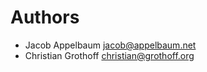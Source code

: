 Authors
=======

- Jacob Appelbaum <jacob@appelbaum.net>
- Christian Grothoff <christian@grothoff.org>
